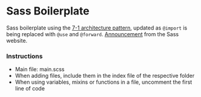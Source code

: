 # Sass Boilerplate

Sass boilerplate using the [7-1 architecture pattern](https://sass-guidelin.es/#architecture), updated as `@import` is being replaced with `@use` and `@forward`.
[Announcement](https://sass-lang.com/documentation/at-rules/import) from the Sass website.

### Instructions

- Main file: main.scss
- When adding files, include them in the index file of the respective folder
- When using variables, mixins or functions in a file, uncomment the first line of code
